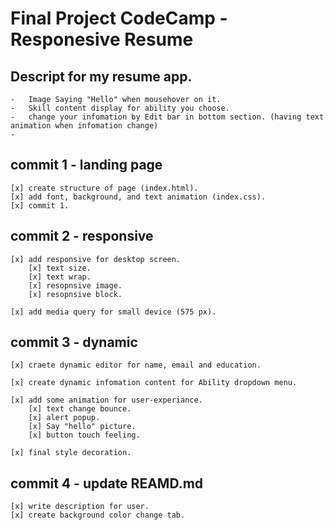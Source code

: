 # Final Project CodeCamp - Responesive Resume

## Descript for my resume app.
    -   Image Saying "Hello" when mousehover on it.
    -   Skill content display for ability you choose.
    -   change your infomation by Edit bar in bottom section. (having text animation when infomation change)
    -   
## commit 1 - landing page

    [x] create structure of page (index.html).
    [x] add font, background, and text animation (index.css).
    [x] commit 1.

## commit 2 - responsive 

    [x] add responsive for desktop screen.
        [x] text size.
        [x] text wrap.
        [x] resopnsive image.
        [x] resopnsive block.

    [x] add media query for small device (575 px). 
        
## commit 3 - dynamic

    [x] craete dynamic editor for name, email and education.

    [x] create dynamic infomation content for Ability dropdown menu.

    [x] add some animation for user-experiance.
        [x] text change bounce.
        [x] alert popup.
        [x] Say "hello" picture.
        [x] button touch feeling.

    [x] final style decoration.

## commit 4 - update REAMD.md 
    [x] write description for user.
    [x] create background color change tab.
